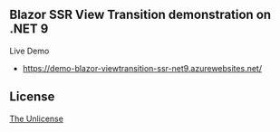 ## Blazor SSR View Transition demonstration on .NET 9

Live Demo
- https://demo-blazor-viewtransition-ssr-net9.azurewebsites.net/

## License

[The Unlicense](LICENSE)
